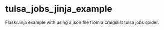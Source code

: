 # tulsa_jobs_jinja_example

Flask/Jinja example with using a json file from a craigslist tulsa jobs spider.
